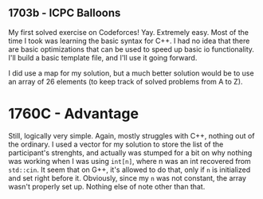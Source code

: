 ## 1703b - ICPC Balloons
My first solved exercise on Codeforces! Yay.
Extremely easy. Most of the time I took was learning the basic syntax for C++.
I had no idea that there are basic optimizations that can be used to speed up basic
io functionality. I'll build a basic template file, and I'll use it going forward.

I did use a map for my solution, but a much better solution would be to use an array
of 26 elements (to keep track of solved problems from A to Z).

# 1760C - Advantage
Still, logically very simple. Again, mostly struggles with C++, nothing out of the
ordinary. I used a vector for my solution to store the list of the participant's
strenghts, and actually was stumped for a bit on why nothing was working when I was
using `int[n]`, where n was an int recovered from `std::cin`. It seem that on G++,
it's allowed to do that, only if `n` is initialized and set right before it.
Obviously, since my `n` was not constant, the array wasn't properly set up.
Nothing else of note other than that.
